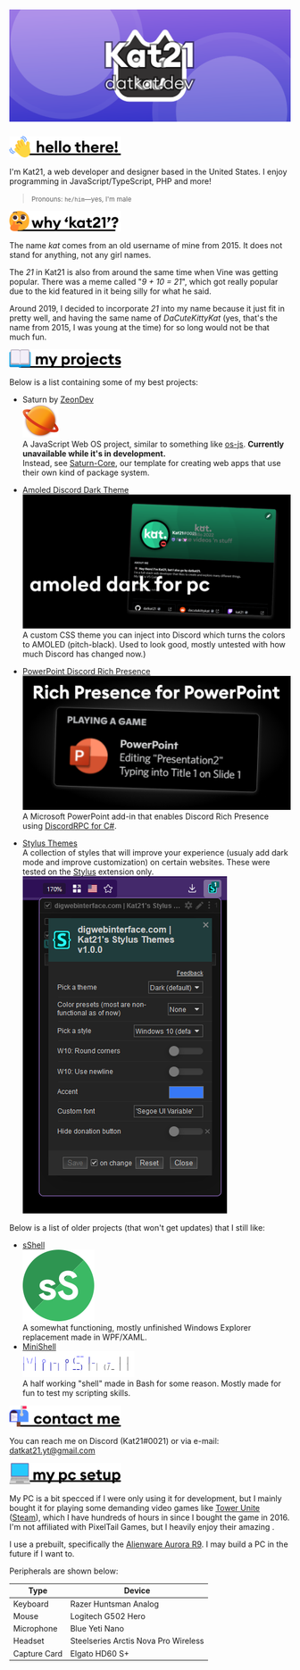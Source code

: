 # ![Cat Animated Banner displaying the cat icon and URL to datkat dot dev](assets/Cat%20Animated%20Background.min.svg)

<!--
Turns out this is mostly broken under GitHub's sticky navbar
 <blockquote align=center>
    <small align=center>
quick navigation:<br>
<a href="#hello-there">hello there</a> &bull; <a href="#why-kat21">why 'kat21'?</a> &bull; <a href="#my-projects">my projects</a> &bull; <a href="#contact-me">contact me</a> &bull; <a href="#my-setup">my pc setup</a>
</small>
</blockquote> -->

<a id="hello-there">
<picture>
  <source media="(prefers-color-scheme: dark)" srcset="assets/headings/hellothere-light.svg">
  <img width=200 title="hello there!" alt="hello there!" src="assets/headings/hellothere-dark.svg">
</picture>
<br>

I'm Kat21, a web developer and designer based in the United States. I enjoy programming in JavaScript/TypeScript, PHP and more!

<blockquote><small>Pronouns: <code>he/him</code>&mdash;yes, I'm male</small></blockquote>

<a id="why-kat21">
<picture>
  <source media="(prefers-color-scheme: dark)" srcset="assets/headings/whyname-light.svg">
  <img width=200 title="why the name 'kat21'?" alt="why the name 'kat21'?" src="assets/headings/whyname-dark.svg">
</picture>
<br>

The name *kat* comes from an old username of mine from 2015. It does not stand for anything, not any girl names.

The *21* in Kat21 is also from around the same time when Vine was getting popular. There was a meme called "*9 + 10 = 21*", which got really popular due to the kid featured in it being silly for what he said.

Around 2019, I decided to incorporate *21* into my name because it just fit in pretty well, and having the same name of _DaCuteKittyKat_ (yes, that's the name from 2015, I was young at the time) for so long would not be that much fun.

<a id="my-projects">
<picture>
  <source media="(prefers-color-scheme: dark)" srcset="assets/headings/myprojects-light.svg">
  <img width=200 title="why the name 'kat21'?" alt="why the name 'kat21'?" src="assets/headings/myprojects-dark.svg">
</picture>
<br>

Below is a list containing some of my best projects:

* Saturn by [ZeonDev](https://github.com/zeondev)  
  <img alt="saturn project logo" src=assets/content/saturn-logo.svg width="64px">  
  A JavaScript Web OS project, similar to something like [os-js](https://os-js.org). **Currently unavailable while it's in development.**   
  Instead, see [Saturn-Core](https://github.com/zeondev/saturn-core), our template for creating web apps that use their own kind of package system.

* [Amoled Discord Dark Theme](https://github.com/datkat21/Amoled-Dark-Theme-for-Discord)    
    ![Discord amoled theme preview](assets/content/discord-amoled-thumbnail.png)
    A custom CSS theme you can inject into Discord which turns the colors to AMOLED (pitch-black). Used to look good, mostly untested with how much Discord has changed now.)
* [PowerPoint Discord Rich Presence](https://github.com/datkat21/PowerPoint-Discord-RPC)    
  ![PowerPoint Discord RPC](assets/content/ppt-discord-rpc-thumbnail.png)
  A Microsoft PowerPoint add-in that enables Discord Rich Presence using [DiscordRPC for C#](https://github.com/Lachee/discord-rpc-csharp).
* [Stylus Themes](https://github.com/datkat21/stylus-themes)     
  A collection of styles that will improve your experience (usualy add dark mode and improve customization) on certain websites. These were tested on the [Stylus](https://add0n.com/stylus.html) extension only.
  ![Stylus extension screenshot showing the themes](assets/content/stylus-themes.png)  

Below is a list of older projects (that won't get updates) that I still like: 

* [sShell](https://github.com/sshell-git/sShell)    
    ![sshell project logo](assets/content/sshell-logo.svg)  
    A somewhat functioning, mostly unfinished Windows Explorer replacement made in WPF/XAML.
* [MiniShell](https://github.com/limeyteam/minishell)   
    <picture><source media="(prefers-color-scheme: dark)" srcset="assets/content/minishell-logo-light.svg"><img width=200 title="MiniShell Logo" alt="MiniShell Logo" src="assets/content/minishell-logo-dark.svg"></picture>   
    A half working "shell" made in Bash for some reason. Mostly made for fun to test my scripting skills.

<a id="contact-me">
<picture>
  <source media="(prefers-color-scheme: dark)" srcset="assets/headings/contactme-light.svg">
  <img width=200 title="contact me" alt="contact me" src="assets/headings/contactme-dark.svg">
</picture>
<br>

You can reach me on Discord (Kat21#0021) or via e-mail: datkat21.yt@gmail.com

<a id="my-setup">
<picture>
  <source media="(prefers-color-scheme: dark)" srcset="assets/headings/mysetup-light.svg">
  <img width=200 title="my setup" alt="my setup" src="assets/headings/mysetup-dark.svg">
</picture>
<br>

My PC is a bit specced if I were only using it for development, but I mainly bought it for playing some demanding video games like [Tower Unite](https://towerunite.com/) ([Steam](https://steamcommunity.com/app/394690)), which I have hundreds of hours in since I bought the game in 2016. I'm not affiliated with PixelTail Games, but I heavily enjoy their amazing .

I use a prebuilt, specifically the [Alienware Aurora R9](https://www.dell.com/en-us/shop/gaming-and-games/alienware-aurora-r9-gaming-desktop/spd/alienware-aurora-r9-desktop). I may build a PC in the future if I want to.

Peripherals are shown below:

| Type         | Device                               |
| ------------ | ------------------------------------ |
| Keyboard     | Razer Huntsman Analog                |
| Mouse        | Logitech G502 Hero                   |
| Microphone   | Blue Yeti Nano                       |
| Headset      | Steelseries Arctis Nova Pro Wireless |
| Capture Card | Elgato HD60 S+                       |